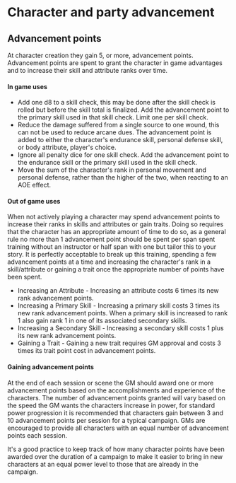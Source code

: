 # Character and party advancement

## Advancement points
At character creation they gain 5, or more, advancement points. Advancement points are spent to grant the character in game advantages and to increase their skill and attribute ranks over time.

#### In game uses
* Add one d8 to a skill check, this may be done after the skill check is rolled but before the skill total is finalized. Add the advancement point to the primary skill used in that skill check. Limit one per skill check.
* Reduce the damage suffered from a single source to one wound, this can not be used to reduce arcane dues. The advancement point is added to either the character's endurance skill, personal defense skill, or body attribute, player's choice.
* Ignore all penalty dice for one skill check. Add the advancement point to the endurance skill or the primary skill used in the skill check.
* Move the sum of the character's rank in personal movement and personal defense, rather than the higher of the two, when reacting to an AOE effect.

#### Out of game uses
When not actively playing a character may spend advancement points to increase their ranks in skills and attributes or gain traits. Doing so requires that the character has an appropriate amount of time to do so, as a general rule no more than 1 advancement point should be spent per span spent training without an instructor or half span with one but tailor this to your story. It is perfectly acceptable to break up this training, spending a few advancement points at a time and increasing the character's rank in a skill/attribute or gaining a trait once the appropriate number of points have been spent.
* Increasing an Attribute - Increasing an attribute costs 6 times its new rank advancement points.
* Increasing a Primary Skill - Increasing a primary skill costs 3 times its new rank advancement points. When a primary skill is increased to rank 1 also gain rank 1 in one of its associated secondary skills.
* Increasing a Secondary Skill - Increasing a secondary skill costs 1 plus its new rank advancement points.
* Gaining a Trait - Gaining a new trait requires GM approval and costs 3 times its trait point cost in advancement points.

#### Gaining advancement points
At the end of each session or scene the GM should award one or more advancement points based on the accomplishments and experience of the characters. The number of advancement points granted will vary based on the speed the GM wants the characters increase in power, for standard power progression it is recommended that characters gain between 3 and 10 advancement points per session for a typical campaign. GMs are encouraged to provide all characters with an equal number of advancement points each session.

It's a good practice to keep track of how many character points have been awarded over the duration of a campaign to make it easier to bring in new characters at an equal power level to those that are already in the campaign.
